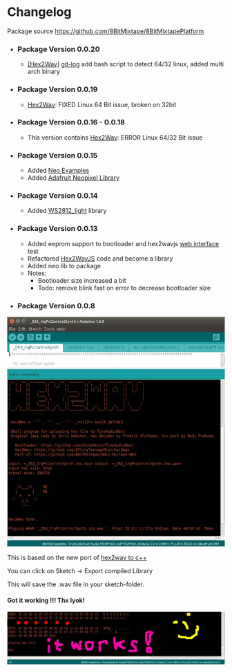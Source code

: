 # Changelog

Package source https://github.com/8BitMixtape/8BitMixtapePlatform

* ### Package Version 0.0.20
  * [[Hex2Wav]](4_4.1-Hex2Wav.md) [git-log](https://github.com/8BitMixtape/8BitMixtapePlatform/commit/67b5af00e365b92ddb570b836770fde5092b3e24) add bash script to detect 64/32 linux, added multi arch binary

* ### Package Version 0.0.19
  * [Hex2Wav](4_4.1-Hex2Wav.md): FIXED Linux 64 Bit issue, broken on 32bit

* ### Package Version 0.0.16 - 0.0.18
  * This version contains [Hex2Wav](4_4.1-Hex2Wav.md): ERROR Linux 64/32 Bit issue

* ### Package Version 0.0.15
  * Added [Neo Examples](https://github.com/8BitMixtape/NeoCodeExamples) 
  * Added [Adafruit Neopixel Library](https://github.com/adafruit/Adafruit_NeoPixel)

* ### Package Version 0.0.14
  * Added [WS2812\_light](https://github.com/cpldcpu/light_ws2812) library 

* ### Package Version 0.0.13

  * Added eeprom support to bootloader and hex2wavjs [web interface](https://attinyteenageriot.github.io/hex2wavjs/eeprom.html) test 
  * Refactored [Hex2WavJS](https://github.com/AttinyTeenageRiot/hex2wavjs) code and become a library
  * Added neo lib to package
  * Notes: 
    * Bootloader size increased a bit
    * Todo: remove blink fast on error to decrease bootloader size

* ### Package Version 0.0.8

![](images/photos/hex2wav_IDE_integrated_ascii.jpg)

This is based on the new port of [hex2wav to c++](4_4-Hex2Wav)

You can click on Sketch -&gt; Export compiled Library

This will save the .wav file in your sketch-folder.

#### Got it working !!! Thx Iyok!

![](images/instructions/hex2wav_IDE_integration_working_sn.jpg)

